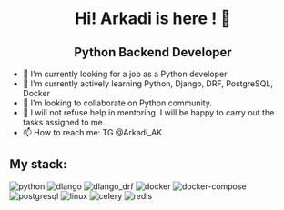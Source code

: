 <h1 align="center"> Hi! Arkadi is here ! 👋 </h1>
<h2 align="center"> Python Backend Developer </h2>

- 🔭 I'm currently looking for a job as a Python developer
- 🌱 I'm currently actively learning Python, Django, DRF, PostgreSQL, Docker
- 👯 I'm looking to collaborate on Python community.
- 🤔 I will not refuse help in mentoring. I will be happy to carry out the tasks assigned to me.
- 📫 How to reach me: TG @Arkadi_AK

<h2>My stack:</h2>


![python](https://img.shields.io/badge/Python-blue?style=for-the-badge&logo=python&logoColor=yellow)
![dlango](https://img.shields.io/badge/Django-0C4B33?style=for-the-badge&logo=django&logoColor=white)
![dlango_drf](https://img.shields.io/badge/DJANGO_REST_FRAMEWORK-7f2d2d?style=for-the-badge&logo=django_rest_framework&logoColor=white)
![docker](https://img.shields.io/badge/docker-2CA5E0?style=for-the-badge&logo=docker&logoColor=white)
![docker-compose](https://img.shields.io/badge/docker_compose-2CA5E0?style=for-the-badge&logo=docker-compose&logoColor=white)
![postgresql](https://img.shields.io/badge/PostgreSQL-316192?style=for-the-badge&logo=postgresql&logoColor=white)
![linux](https://img.shields.io/badge/linux-black?style=for-the-badge&logo=linux&logoColor=yellow)
![celery](https://img.shields.io/badge/celery-green?style=for-the-badge&logo=celery&logoColor=white)
![redis](https://img.shields.io/badge/redis-red?style=for-the-badge&logo=redis&logoColor=white)

